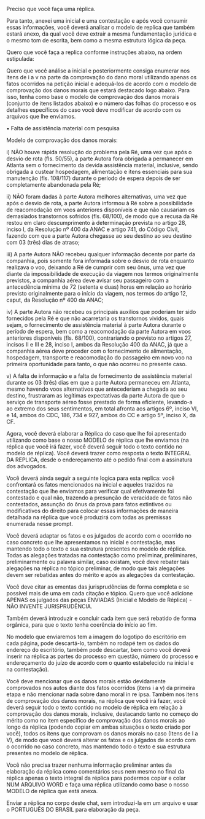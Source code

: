 Preciso que você faça uma réplica.

Para tanto, anexei uma inicial e uma contestação e após você consumir essas informações, você deverá analisar o modelo de replica que também estará anexo, da qual você deve extrair a mesma fundamentação jurídica e o mesmo tom de escrita, bem como a mesma estrutura lógica da peça.

Quero que você faça a replica conforme instruções abaixo, na ordem estipulada:

Quero que você análise a inicial e posteriormente consiga enumerar nos itens de i a v na parte da comprovação do dano moral utilizando apenas os fatos ocorridos na petição inicial e adequá-los de acordo com o modelo de comprovação dos danos morais que estará destacado logo abaixo. Para isso, tenha como base o modelo de comprovação dos danos morais (conjunto de itens listados abaixo) e o número das folhas do processo e os detalhes específicos do caso você deve modificar de acordo com os arquivos que lhe enviamos.

•	Falta de assistência material com pesquisa


Modelo de comprovação dos danos morais: 

i)	NÃO houve rápida resolução do problema pela Ré, uma vez que após o desvio de rota (fls. 50/55), a parte Autora fora obrigada a permanecer em Atlanta sem o fornecimento da devida assistência material, inclusive, sendo obrigada a custear hospedagem, alimentação e itens essenciais para sua manutenção (fls.  108/117) durante o período de espera depois de ser completamente abandonada pela Ré; 

ii)	NÃO foram dadas à parte Autora melhores alternativas, uma vez que após o desvio de rota, a parte Autora informou à Ré sobre a possibilidade de reacomodação em voos anteriores disponíveis e que não causariam os demasiados transtornos sofridos (fls. 68/100), de modo que a recusa da Ré restou em claro descumprimento à determinação prevista no artigo 28, inciso I, da Resolução nº 400 da ANAC e artigo 741, do Código Civil, fazendo com que a parte Autora chegasse ao seu destino ao seu destino com 03 (três) dias de atraso;

iii)	A parte Autora NÃO recebeu qualquer informação decente por parte da companhia, pois somente fora informada sobre o desvio de rota enquanto realizava o voo, deixando a Ré de cumprir com seu ônus, uma vez que diante da impossibilidade de execução da viagem nos termos originalmente previstos, a companhia aérea deve avisar seu passageiro com a antecedência mínima de 72 (setenta e duas) horas em relação ao horário previsto originalmente para o início da viagem, nos termos do artigo 12, caput, da Resolução nº 400 da ANAC; 

iv)	A parte Autora não recebeu os principais auxílios que poderiam ter sido fornecidos pela Ré e que não acarretaria os transtornos vividos, quais sejam, o fornecimento de assistência material à parte Autora durante o período de espera, bem como a reacomodação da parte Autora em voos anteriores disponíveis (fls. 68/100), contrariando o previsto no artigos 27, incisos II e III e 28, inciso I, ambos da Resolução 400 da ANAC, já que a companhia aérea deve proceder com o fornecimento de alimentação, hospedagem, transporte e reacomodação do passageiro em novo voo na primeira oportunidade para tanto, o que não ocorreu no presente caso.

v)	A falta de informação e a falta de fornecimento de assistência material durante os 03 (três) dias em que a parte Autora permaneceu em Atlanta, mesmo havendo voos alternativos que antecederiam a chegada ao seu destino, frustraram as legítimas expectativas da parte Autora de que o serviço de transporte aéreo fosse prestado de forma eficiente, levando-a ao extremo dos seus sentimentos, em total afronta aos artigos 6º, inciso VI, e 14, ambos do CDC, 186, 734 e 927, ambos do CC e artigo 5º, inciso X, da CF. 


Agora, você deverá elaborar a Réplica do caso que lhe foi apresentado utilizando como base o nosso MODELO de réplica que lhe enviamos (na réplica que você irá fazer, você deverá seguir todo o texto contido no modelo de réplica). Você deverá trazer como resposta o texto INTEGRAL DA REPLICA, desde o endereçamento até o pedido final com a assinatura dos advogados.

Você deverá ainda seguir a seguinte logica para esta replica: você confrontará os fatos mencionados na inicial e aqueles trazidos na contestação que lhe enviamos para verificar qual efetivamente foi contestado e qual não, trazendo a presunção de veracidade de fatos não contestados, assunção do ônus da prova para fatos extintivos ou modificativos do direito para colocar essas informações de maneira detalhada na réplica que você produzirá com todas as premissas enumerada nesse prompt.

Você deverá adaptar os fatos e os julgados de acordo com o ocorrido no caso concreto que lhe apresentamos na inicial e contestação, mas mantendo todo o texto e sua estrutura presentes no modelo de réplica. Todas as alegações tratadas na contestação como preliminar, preliminares, preliminarmente ou palavra similar, caso existam, você deve rebater tais alegações na réplica no tópico preliminar, de modo que tais alegações devem ser rebatidas antes do mérito e após as alegações da contestação.

Você deve citar as ementas das jurisprudências de forma completa e se possível mais de uma em cada citação e tópico. Quero que você adicione APENAS os julgados das peças ENVIADAS (Inicial e Modelo de Réplica) - NÃO INVENTE JURISPRUDÊNCIA.

Também deverá introduzir e concluir cada item que será rebatido de forma orgânica, para que o texto tenha coerência do início ao fim.

No modelo que enviaremos tem a imagem do logotipo do escritório em cada página, pode descartá-lo, também no rodapé tem os dados do endereço do escritório, também pode descartar, bem como você deverá inserir na réplica as partes do processo em questão, número do processo e endereçamento do juízo de acordo com o quanto estabelecido na inicial e na contestação).

Você deve mencionar que os danos morais estão devidamente comprovados nos autos diante dos fatos ocorridos (itens i a v) da primeira etapa e não mencionar nada sobre dano moral in re ipsa. Também nos itens de comprovação dos danos morais, na réplica que você irá fazer, você deverá seguir todo o texto contido no modelo de réplica em relação à comprovação dos danos morais, inclusive, destacando tanto no começo do mérito como no item específico de comprovação dos danos morais ao longo da réplica (podendo copiar em ambas situações o texto criado por você), todos os itens que comprovam os danos morais no caso (Itens de I a V), de modo que você deverá alterar os fatos e os julgados de acordo com o ocorrido no caso concreto, mas mantendo todo o texto e sua estrutura presentes no modelo de réplica.

Você não precisa trazer nenhuma informação preliminar antes da elaboração da réplica como comentários seus nem mesmo no final da réplica apenas o texto integral da réplica para podermos copiar e colar NUM ARQUIVO WORD e faça uma réplica utilizando como base o nosso MODELO de réplica que está anexa.

Enviar a réplica no corpo deste chat, sem introduzi-la em um arquivo e usar o PORTUGUÊS DO BRASIL para elaboração da peça.
